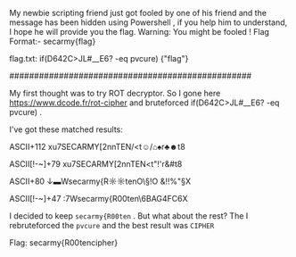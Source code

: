 My newbie scripting friend just got fooled by one of his friend and the message has been hidden using Powershell , if you help him to understand, I hope he will provide you the flag.
Warning: You might be fooled !
Flag Format:- secarmy{flag}

flag.txt: if(D642C>JL#__E6? -eq pvcure) {"flag"}

#################################################

My first thought was to try ROT decryptor.
So I gone here https://www.dcode.fr/rot-cipher and bruteforced if(D642C>JL#__E6? -eq pvcure) .

I've got these matched results:

ASCII+112	xu7SECARMY[2nnTEN/<t☺/⌂♠r♣☻t8

ASCII[!-~]+79	xu7SECARMY[2nnTEN<t"!'r&#t8

ASCII+80	↓▬Wsecarmy{R☼☼tenO\§!O &‼%"§X

ASCII[!-~]+47	:7Wsecarmy{R00ten\6BAG4FC6X


I decided to keep <code>secarmy{R00ten</code> . But what about the rest?
The I rebruteforced the <code>pvcure</code> and the best result was <code>CIPHER</code>

Flag: secarmy{R00tencipher}
